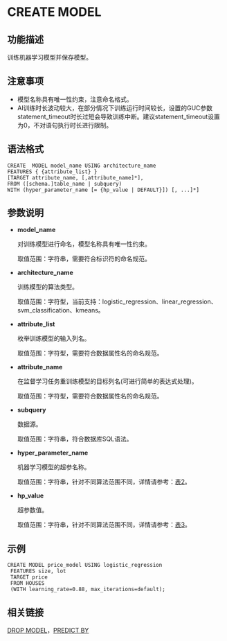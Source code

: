 # CREATE MODEL<a name="ZH-CN_TOPIC_0000001117639598"></a>

## 功能描述<a name="section94489231810"></a>

训练机器学习模型并保存模型。

## 注意事项<a name="section428216371487"></a>

-   模型名称具有唯一性约束，注意命名格式。
-   AI训练时长波动较大，在部分情况下训练运行时间较长，设置的GUC参数statement\_timeout时长过短会导致训练中断。建议statement\_timeout设置为0，不对语句执行时长进行限制。

## 语法格式<a name="section187451047882"></a>

```
CREATE  MODEL model_name USING architecture_name
FEATURES { {attribute_list} }
[TARGET attribute_name, [,attribute_name]*],
FROM ([schema.]table_name | subquery)
WITH (hyper_parameter_name [= {hp_value | DEFAULT}]) [, ...]*]
```

## 参数说明<a name="section19493195215818"></a>

-   **model\_name**

    对训练模型进行命名，模型名称具有唯一性约束。

    取值范围：字符串，需要符合标识符的命名规范。

-   **architecture\_name**

    训练模型的算法类型。

    取值范围：字符型，当前支持：logistic\_regression、linear\_regression、svm\_classification、kmeans。

-   **attribute\_list**

    枚举训练模型的输入列名。

    取值范围：字符型，需要符合数据属性名的命名规范。

-   **attribute\_name**

    在监督学习任务重训练模型的目标列名\(可进行简单的表达式处理\)。

    取值范围：字符型，需要符合数据属性名的命名规范。

-   **subquery**

    数据源。

    取值范围：字符串，符合数据库SQL语法。

-   **hyper\_parameter\_name**

    机器学习模型的超参名称。

    取值范围：字符串，针对不同算法范围不同，详情请参考：[表2](zh-cn_topic_0000001149426339.md#table15985527185615)。

-   **hp\_value**

    超参数值。

    取值范围：字符串，针对不同算法范围不同，详情请参考：[表3](zh-cn_topic_0000001149426339.md#table86881521502)。


## 示例<a name="section10367355883"></a>

```
CREATE MODEL price_model USING logistic_regression
 FEATURES size, lot
 TARGET price
 FROM HOUSES
 (WITH learning_rate=0.88, max_iterations=default);
```

## 相关链接<a name="section084411512195"></a>

[DROP MODEL](DROP-MODEL.md)，[PREDICT BY](PREDICT-BY.md)
